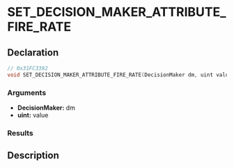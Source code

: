 # SET_DECISION_MAKER_ATTRIBUTE_FIRE_RATE

## Declaration
```cpp
// 0x31FC3392
void SET_DECISION_MAKER_ATTRIBUTE_FIRE_RATE(DecisionMaker dm, uint value);
```

### Arguments
- **DecisionMaker:** dm
- **uint:** value

### Results

## Description

